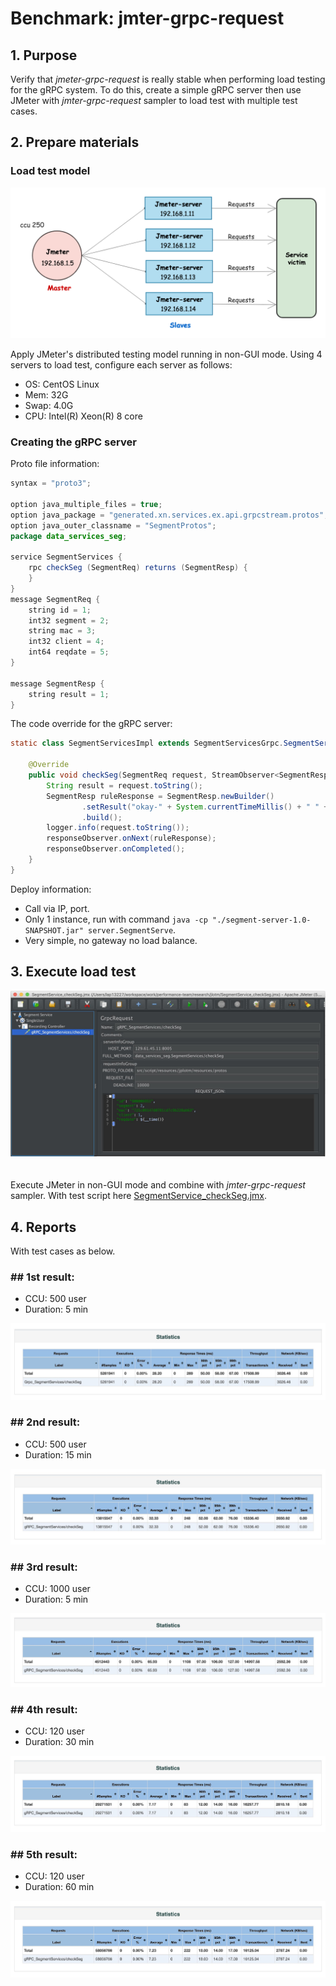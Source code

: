 # Benchmark: jmter-grpc-request

## 1. Purpose

Verify that *jmeter-grpc-request* is really stable when performing load testing for the gRPC system. To do this, create a simple gRPC server then use JMeter with *jmter-grpc-request* sampler to load test with multiple test cases.

## 2. Prepare materials

### Load test model

<img src="../asset/distributed-model.png" width="590" alt="jmeter distributed model"/>

Apply JMeter's distributed testing model running in non-GUI mode. Using 4 servers to load test, configure each server as follows:

- OS: CentOS Linux
- Mem: 32G
- Swap: 4.0G
- CPU: Intel(R) Xeon(R) 8 core

### Creating the gRPC server 

Proto file information:

```java
syntax = "proto3";

option java_multiple_files = true;
option java_package = "generated.xn.services.ex.api.grpcstream.protos";
option java_outer_classname = "SegmentProtos";
package data_services_seg;

service SegmentServices {
    rpc checkSeg (SegmentReq) returns (SegmentResp) {
    }
}
message SegmentReq {
    string id = 1;
    int32 segment = 2;
    string mac = 3;
    int32 client = 4;
    int64 reqdate = 5;
}

message SegmentResp {
    string result = 1;
}
```

The code override for the gRPC server:

```java
static class SegmentServicesImpl extends SegmentServicesGrpc.SegmentServicesImplBase {

    @Override
    public void checkSeg(SegmentReq request, StreamObserver<SegmentResp> responseObserver) {
        String result = request.toString();
        SegmentResp ruleResponse = SegmentResp.newBuilder()
                .setResult("okay-" + System.currentTimeMillis() + " " + result)
                .build();
        logger.info(request.toString());
        responseObserver.onNext(ruleResponse);
        responseObserver.onCompleted();
    }
}
```

Deploy information:

- Call via IP, port.
- Only 1 instance, run with command `java -cp "./segment-server-1.0-SNAPSHOT.jar" server.SegmentServe`.
- Very simple, no gateway no load balance.

## 3. Execute load test

<img src="../asset/benchmark-testscript-grpc.jpg" width="720px" style="padding-bottom: 20px"/>

Execute JMeter in non-GUI mode and combine with *jmter-grpc-request* sampler. With test script here [SegmentService_checkSeg.jmx](./SegmentService_checkSeg.jmx).

## 4. Reports

With test cases as below.

### ## 1st result:

- CCU: 500 user
- Duration: 5 min

<img src= "../asset/report-500-300s.jpg" />

### ## 2nd result:

- CCU: 500 user
- Duration: 15 min

<img src= "../asset/report-500-900s.jpg" />

### ## 3rd result:

- CCU: 1000 user
- Duration: 5 min

<img src= "../asset/report-1k-300s.jpg" />

### ## 4th result:

- CCU: 120 user
- Duration: 30 min

<img src= "../asset/report-120-1800s.jpg" />

### ## 5th result:

- CCU: 120 user
- Duration: 60 min

<img src= "../asset/report-120-3600s.jpg" />